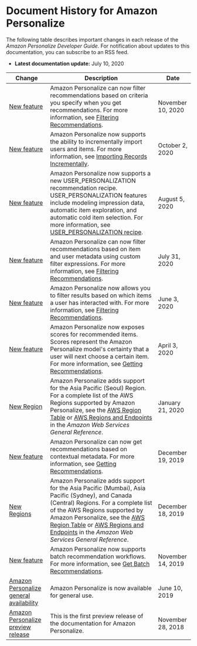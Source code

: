 # Document History for Amazon Personalize<a name="document-history"></a>

The following table describes important changes in each release of the *Amazon Personalize Developer Guide*\. For notification about updates to this documentation, you can subscribe to an RSS feed\.
+ **Latest documentation update:** July 10, 2020

| Change | Description | Date | 
| --- |--- |--- |
| [New feature](#document-history) | Amazon Personalize can now filter recommendations based on criteria you specify when you get recommendations\. For more information, see [Filtering Recommendations](https://docs.aws.amazon.com/personalize/latest/dg/filter.html)\. | November 10, 2020 | 
| [New feature](#document-history) | Amazon Personalize now supports the ability to incrementally import users and items\. For more information, see [Importing Records Incrementally](https://docs.aws.amazon.com/personalize/latest/dg/incremental-data-updates.html)\. | October 2, 2020 | 
| [New feature](#document-history) | Amazon Personalize now supports a new USER\_PERSONALIZATION recommendation recipe\. USER\_PERSONALIZATION features include modeling impression data, automatic item exploration, and automatic cold item selection\. For more information, see [USER\_PERSONALIZATION recipe](https://docs.aws.amazon.com/personalize/latest/dg/native-recipe-new-item-USER_PERSONALIZATION.html)\. | August 5, 2020 | 
| [New feature](#document-history) | Amazon Personalize can now filter recommendations based on item and user metadata using custom filter expressions\. For more information, see [Filtering Recommendations](https://docs.aws.amazon.com/personalize/latest/dg/filter.html)\. | July 31, 2020 | 
| [New feature](#document-history) | Amazon Personalize now allows you to filter results based on which items a user has interacted with\. For more information, see [Filtering Recommendations](https://docs.aws.amazon.com/personalize/latest/dg/filter.html)\. | June 3, 2020 | 
| [New feature](#document-history) | Amazon Personalize now exposes scores for recommended items\. Scores represent the Amazon Personalize model's certainty that a user will next choose a certain item\. For more information, see [Getting Recommendations](https://docs.aws.amazon.com/personalize/latest/dg/getting-recommendations.html)\.  | April 3, 2020 | 
| [New Region](#document-history) | Amazon Personalize adds support for the Asia Pacific \(Seoul\) Region\. For a complete list of the AWS Regions supported by Amazon Personalize, see the [AWS Region Table](https://aws.amazon.com/about-aws/global-infrastructure/regional-product-services/) or [AWS Regions and Endpoints](https://docs.aws.amazon.com/general/latest/gr/personalize.html) in the *Amazon Web Services General Reference*\. | January 21, 2020 | 
| [New feature](#document-history) | Amazon Personalize can now get recommendations based on contextual metadata\. For more information, see [Getting Recommendations](https://docs.aws.amazon.com/personalize/latest/dg/getting-recommendations.html)\. | December 19, 2019 | 
| [New Regions](#document-history) | Amazon Personalize adds support for the Asia Pacific \(Mumbai\), Asia Pacific \(Sydney\), and Canada \(Central\) Regions\. For a complete list of the AWS Regions supported by Amazon Personalize, see the [AWS Region Table](https://aws.amazon.com/about-aws/global-infrastructure/regional-product-services/) or [AWS Regions and Endpoints](https://docs.aws.amazon.com/general/latest/gr/personalize.html) in the *Amazon Web Services General Reference*\. | December 18, 2019 | 
| [New feature](#document-history) | Amazon Personalize now supports batch recommendation workflows\. For more information, see [Get Batch Recommendations](https://docs.aws.amazon.com/personalize/latest/dg/getting-recommendations.html#recommendations-batch)\. | November 14, 2019 | 
| [Amazon Personalize general availability](#document-history) | Amazon Personalize is now available for general use\. | June 10, 2019 | 
| [Amazon Personalize preview release](#document-history) | This is the first preview release of the documentation for Amazon Personalize\. | November 28, 2018 | 